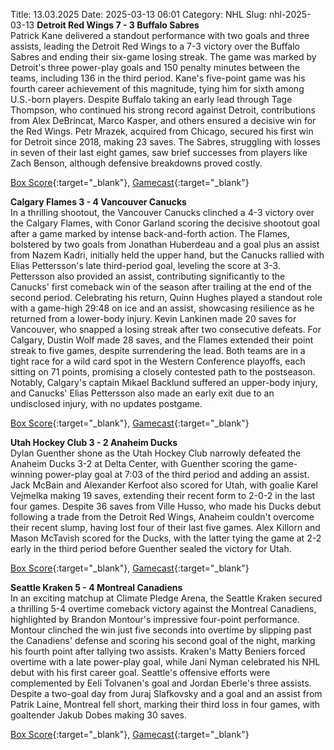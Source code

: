 Title: 13.03.2025
Date: 2025-03-13 06:01
Category: NHL 
Slug: nhl-2025-03-13 
**Detroit Red Wings 7 - 3 Buffalo Sabres**  
Patrick Kane delivered a standout performance with two goals and three assists, leading the Detroit Red Wings to a 7-3 victory over the Buffalo Sabres and ending their six-game losing streak. The game was marked by Detroit's three power-play goals and 150 penalty minutes between the teams, including 136 in the third period. Kane's five-point game was his fourth career achievement of this magnitude, tying him for sixth among U.S.-born players. Despite Buffalo taking an early lead through Tage Thompson, who continued his strong record against Detroit, contributions from Alex DeBrincat, Marco Kasper, and others ensured a decisive win for the Red Wings. Petr Mrazek, acquired from Chicago, secured his first win for Detroit since 2018, making 23 saves. The Sabres, struggling with losses in seven of their last eight games, saw brief successes from players like Zach Benson, although defensive breakdowns proved costly. 

[Box Score](/gamecenter/buf-vs-det/2025/03/12/2024021036){:target="_blank"}, [Gamecast](https://www.nhl.com/news/buffalo-sabres-detroit-red-wings-game-recap-march-12){:target="_blank"}<br>

**Calgary Flames 3 - 4 Vancouver Canucks**  
In a thrilling shootout, the Vancouver Canucks clinched a 4-3 victory over the Calgary Flames, with Conor Garland scoring the decisive shootout goal after a game marked by intense back-and-forth action. The Flames, bolstered by two goals from Jonathan Huberdeau and a goal plus an assist from Nazem Kadri, initially held the upper hand, but the Canucks rallied with Elias Pettersson's late third-period goal, leveling the score at 3-3. Pettersson also provided an assist, contributing significantly to the Canucks' first comeback win of the season after trailing at the end of the second period. Celebrating his return, Quinn Hughes played a standout role with a game-high 29:48 on ice and an assist, showcasing resilience as he returned from a lower-body injury. Kevin Lankinen made 20 saves for Vancouver, who snapped a losing streak after two consecutive defeats. For Calgary, Dustin Wolf made 28 saves, and the Flames extended their point streak to five games, despite surrendering the lead. Both teams are in a tight race for a wild card spot in the Western Conference playoffs, each sitting on 71 points, promising a closely contested path to the postseason. Notably, Calgary's captain Mikael Backlund suffered an upper-body injury, and Canucks' Elias Pettersson also made an early exit due to an undisclosed injury, with no updates postgame. 

[Box Score](/gamecenter/van-vs-cgy/2025/03/12/2024021037){:target="_blank"}, [Gamecast](https://www.nhl.com/news/vancouver-canucks-calgary-flames-game-recap-march-12){:target="_blank"}<br>

**Utah Hockey Club 3 - 2 Anaheim Ducks**  
Dylan Guenther shone as the Utah Hockey Club narrowly defeated the Anaheim Ducks 3-2 at Delta Center, with Guenther scoring the game-winning power-play goal at 7:03 of the third period and adding an assist. Jack McBain and Alexander Kerfoot also scored for Utah, with goalie Karel Vejmelka making 19 saves, extending their recent form to 2-0-2 in the last four games. Despite 36 saves from Ville Husso, who made his Ducks debut following a trade from the Detroit Red Wings, Anaheim couldn't overcome their recent slump, having lost four of their last five games. Alex Killorn and Mason McTavish scored for the Ducks, with the latter tying the game at 2-2 early in the third period before Guenther sealed the victory for Utah. 

[Box Score](/gamecenter/ana-vs-uta/2025/03/12/2024021038){:target="_blank"}, [Gamecast](https://www.nhl.com/news/anaheim-ducks-utah-hockey-club-game-recap-march-12){:target="_blank"}<br>

**Seattle Kraken 5 - 4 Montreal Canadiens**  
In an exciting matchup at Climate Pledge Arena, the Seattle Kraken secured a thrilling 5-4 overtime comeback victory against the Montreal Canadiens, highlighted by Brandon Montour's impressive four-point performance. Montour clinched the win just five seconds into overtime by slipping past the Canadiens' defense and scoring his second goal of the night, marking his fourth point after tallying two assists. Kraken's Matty Beniers forced overtime with a late power-play goal, while Jani Nyman celebrated his NHL debut with his first career goal. Seattle's offensive efforts were complemented by Eeli Tolvanen's goal and Jordan Eberle's three assists. Despite a two-goal day from Juraj Slafkovsky and a goal and an assist from Patrik Laine, Montreal fell short, marking their third loss in four games, with goaltender Jakub Dobes making 30 saves. 

[Box Score](/gamecenter/mtl-vs-sea/2025/03/12/2024021039){:target="_blank"}, [Gamecast](https://www.nhl.com/news/montreal-canadiens-seattle-kraken-game-recap-march-12){:target="_blank"}<br>

